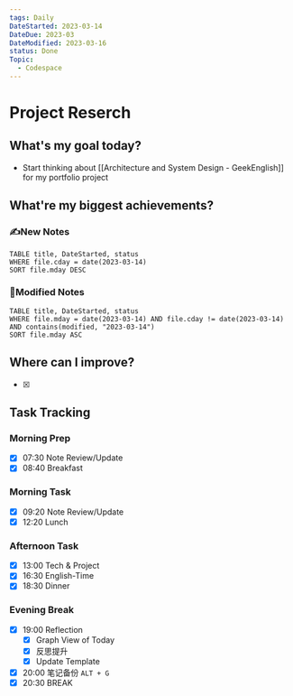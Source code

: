 ```yaml
---
tags: Daily
DateStarted: 2023-03-14
DateDue: 2023-03
DateModified: 2023-03-16
status: Done
Topic:
  - Codespace
---
```


# Project Reserch

## What's my goal today?

- Start thinking about [[Architecture and System Design - GeekEnglish]] for my portfolio project

## What're my biggest achievements?

### ✍️New Notes

```dataview
TABLE title, DateStarted, status
WHERE file.cday = date(2023-03-14)
SORT file.mday DESC
```

### 📝Modified Notes

```dataview
TABLE title, DateStarted, status
WHERE file.mday = date(2023-03-14) AND file.cday != date(2023-03-14) AND contains(modified, "2023-03-14")
SORT file.mday ASC
```

## Where can I improve?

- [x]

## Task Tracking

### Morning Prep

- [x] 07:30 Note Review/Update
- [x] 08:40 Breakfast

### Morning Task

- [x] 09:20 Note Review/Update
- [x] 12:20 Lunch

### Afternoon Task

- [x] 13:00 Tech & Project
- [x] 16:30 English-Time
- [x] 18:30 Dinner

### Evening Break

- [x] 19:00 Reflection
  - [x] Graph View of Today
  - [x] 反思提升
  - [x] Update Template
- [x] 20:00 笔记备份 `ALT + G`
- [x] 20:30 BREAK
